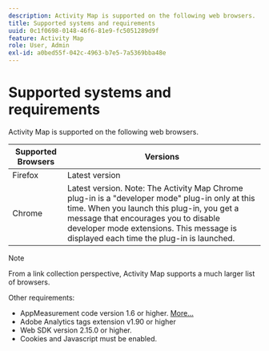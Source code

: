 ```yaml
---
description: Activity Map is supported on the following web browsers.
title: Supported systems and requirements
uuid: 0c1f0698-0148-46f6-81e9-fc5051289d9f
feature: Activity Map
role: User, Admin
exl-id: a0bed55f-042c-4963-b7e5-7a5369bba48e
---
```

# Supported systems and requirements

Activity Map is supported on the following web browsers.

| Supported Browsers | Versions |
|--- |--- |
|Firefox|Latest version|
|Chrome|Latest version. Note:  The Activity Map Chrome plug-in is a "developer mode" plug-in only at this time. When you launch this plug-in, you get a message that encourages you to disable developer mode extensions. This message is displayed each time the plug-in is launched.|

>[!NOTE]
>
>From a link collection perspective, Activity Map supports a much larger list of browsers.

Other requirements:

* AppMeasurement code version 1.6 or higher. [More...](/help/analyze/activity-map/activitymap-getting-started/activitymap-enable.md) 
* Adobe Analytics tags extension v1.90 or higher
* Web SDK version 2.15.0 or higher. 
* Cookies and Javascript must be enabled.
